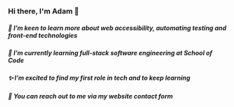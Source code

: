 ### Hi there, I'm Adam 👋

##### 👀 I’m keen to learn more about web accessibility, automating testing and front-end technologies
##### 🌱 I’m currently learning full-stack software engineering at School of Code
##### ✨ I’m excited to find my first role in tech and to keep learning
##### 💬 You can reach out to me via my website contact form
